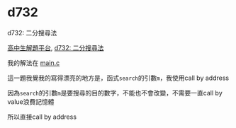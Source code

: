 # d732
d732: 二分搜尋法

[高中生解題平台](http://zerojudge.tw/), [d732: 二分搜尋法](http://zerojudge.tw/ShowProblem?problemid=d732)

我的解法在 [main.c](https://github.com/wemee/d732/blob/master/main.c)

這一題我覺我的寫得漂亮的地方是，函式`search`的引數`m`，我使用call by address

因為`search`的引數`m`是要搜尋的目的數字，不能也不會改變，不需要一直call by value浪費記憶體

所以直接call by address
